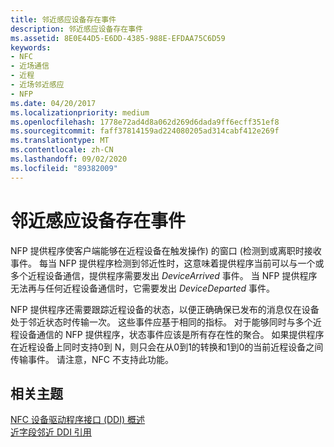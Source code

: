 ```yaml
---
title: 邻近感应设备存在事件
description: 邻近感应设备存在事件
ms.assetid: 8E0E44D5-E6DD-4385-988E-EFDAA75C6D59
keywords:
- NFC
- 近场通信
- 近程
- 近场邻近感应
- NFP
ms.date: 04/20/2017
ms.localizationpriority: medium
ms.openlocfilehash: 1778e72ad4d8a062d269d6dada9ff6ecff351ef8
ms.sourcegitcommit: faff37814159ad224080205ad314cabf412e269f
ms.translationtype: MT
ms.contentlocale: zh-CN
ms.lasthandoff: 09/02/2020
ms.locfileid: "89382009"
---
```

# <a name="proximity-device-presence-events"></a>邻近感应设备存在事件


NFP 提供程序使客户端能够在近程设备在触发操作) 的窗口 (检测到或离职时接收事件。 每当 NFP 提供程序检测到邻近性时，这意味着提供程序当前可以与一个或多个近程设备通信，提供程序需要发出 *DeviceArrived* 事件。 当 NFP 提供程序无法再与任何近程设备通信时，它需要发出 *DeviceDeparted* 事件。

NFP 提供程序还需要跟踪近程设备的状态，以便正确确保已发布的消息仅在设备处于邻近状态时传输一次。 这些事件应基于相同的指标。 对于能够同时与多个近程设备通信的 NFP 提供程序，状态事件应该是所有存在性的聚合。 如果提供程序在近程设备上同时支持0到 N，则只会在从0到1的转换和1到0的当前近程设备之间传输事件。 请注意，NFC 不支持此功能。

 

 
## <a name="related-topics"></a>相关主题
[NFC 设备驱动程序接口 (DDI) 概述](/windows-hardware/drivers/ddi/index)  
[近字段邻近 DDI 引用](/windows-hardware/drivers/ddi/index)